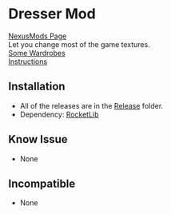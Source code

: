 # Dresser Mod

[NexusMods Page](https://www.nexusmods.com/broforce/mods/26)  
Let you change most of the game textures.  
[Some Wardrobes](./Wardrobes/)  
[Instructions](./INSTRUCTIONS.md)

## Installation

* All of the releases are in the [Release](./Release/) folder.
* Dependency: [RocketLib](https://www.nexusmods.com/broforce/mods/9)

## Know Issue

* None

## Incompatible

* None
